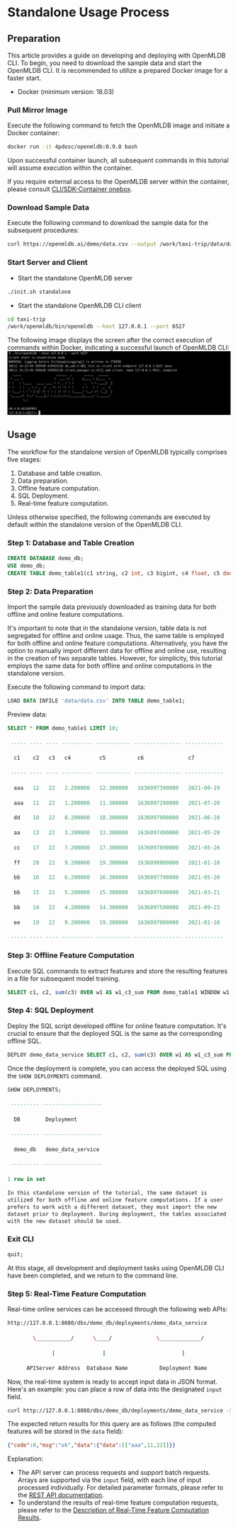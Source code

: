 # Standalone Usage Process

## Preparation

This article provides a guide on developing and deploying with OpenMLDB CLI. To begin, you need to download the sample data and start the OpenMLDB CLI. It is recommended to utilize a prepared Docker image for a faster start.

- Docker (minimum version: 18.03)

### Pull Mirror Image

Execute the following command to fetch the OpenMLDB image and initiate a Docker container:

```bash
docker run -it 4pdosc/openmldb:0.9.0 bash
```

Upon successful container launch, all subsequent commands in this tutorial will assume execution within the container.

If you require external access to the OpenMLDB server within the container, please consult [CLI/SDK-Container onebox](../reference/ip_tips.md#clisdk-containeronebox).

### Download Sample Data

Execute the following command to download the sample data for the subsequent procedures:

```bash
curl https://openmldb.ai/demo/data.csv --output /work/taxi-trip/data/data.csv
```

### Start Server and Client

- Start the standalone OpenMLDB server

```bash
./init.sh standalone
```

- Start the standalone OpenMLDB CLI client

```bash
cd taxi-trip
/work/openmldb/bin/openmldb --host 127.0.0.1 --port 6527
```

The following image displays the screen after the correct execution of commands within Docker, indicating a successful launch of OpenMLDB CLI:
![image-20220111142406534](./images/cli.png)

## Usage
The workflow for the standalone version of OpenMLDB typically comprises five stages:
1. Database and table creation.
2. Data preparation.
3. Offline feature computation.
4. SQL Deployment.
5. Real-time feature computation.

Unless otherwise specified, the following commands are executed by default within the standalone version of the OpenMLDB CLI.

### Step 1: Database and Table Creation

```sql
CREATE DATABASE demo_db;
USE demo_db;
CREATE TABLE demo_table1(c1 string, c2 int, c3 bigint, c4 float, c5 double, c6 timestamp, c7 date);
```

### Step 2: Data Preparation

Import the sample data previously downloaded as training data for both offline and online feature computations.

It's important to note that in the standalone version, table data is not segregated for offline and online usage. Thus, the same table is employed for both offline and online feature computations. Alternatively, you have the option to manually import different data for offline and online use, resulting in the creation of two separate tables. However, for simplicity, this tutorial employs the same data for both offline and online computations in the standalone version.

Execute the following command to import data:

```sql
LOAD DATA INFILE 'data/data.csv' INTO TABLE demo_table1;
```

Preview data:

```sql
SELECT * FROM demo_table1 LIMIT 10;

 ----- ---- ---- ---------- ----------- --------------- ------------

  c1    c2   c3   c4         c5          c6              c7

 ----- ---- ---- ---------- ----------- --------------- ------------

  aaa   12   22   2.200000   12.300000   1636097390000   2021-08-19

  aaa   11   22   1.200000   11.300000   1636097290000   2021-07-20

  dd    18   22   8.200000   18.300000   1636097990000   2021-06-20

  aa    13   22   3.200000   13.300000   1636097490000   2021-05-20

  cc    17   22   7.200000   17.300000   1636097890000   2021-05-26

  ff    20   22   9.200000   19.300000   1636098000000   2021-01-10

  bb    16   22   6.200000   16.300000   1636097790000   2021-05-20

  bb    15   22   5.200000   15.300000   1636097690000   2021-03-21

  bb    14   22   4.200000   14.300000   1636097590000   2021-09-23

  ee    19   22   9.200000   19.300000   1636097000000   2021-01-10

 ----- ---- ---- ---------- ----------- --------------- ------------
```

### Step 3: Offline Feature Computation

Execute SQL commands to extract features and store the resulting features in a file for subsequent model training.

```sql
SELECT c1, c2, sum(c3) OVER w1 AS w1_c3_sum FROM demo_table1 WINDOW w1 AS (PARTITION BY demo_table1.c1 ORDER BY demo_table1.c6 ROWS BETWEEN 2 PRECEDING AND CURRENT ROW) INTO OUTFILE '/tmp/feature.csv';
```

### Step 4: SQL Deployment

Deploy the SQL script developed offline for online feature computation. It's crucial to ensure that the deployed SQL is the same as the corresponding offline SQL.

```sql
DEPLOY demo_data_service SELECT c1, c2, sum(c3) OVER w1 AS w1_c3_sum FROM demo_table1 WINDOW w1 AS (PARTITION BY demo_table1.c1 ORDER BY demo_table1.c6 ROWS BETWEEN 2 PRECEDING AND CURRENT ROW);
```

Once the deployment is complete, you can access the deployed SQL using the `SHOW DEPLOYMENTS` command.

```sql
SHOW DEPLOYMENTS;

 --------- -------------------

  DB        Deployment

 --------- -------------------

  demo_db   demo_data_service

 --------- -------------------

1 row in set
```

```{note}
In this standalone version of the tutorial, the same dataset is utilized for both offline and online feature computations. If a user prefers to work with a different dataset, they must import the new dataset prior to deployment. During deployment, the tables associated with the new dataset should be used.
```

### Exit CLI

```sql
quit;
```

At this stage, all development and deployment tasks using OpenMLDB CLI have been completed, and we return to the command line.

### Step 5: Real-Time Feature Computation

Real-time online services can be accessed through the following web APIs:

```bash
http://127.0.0.1:8080/dbs/demo_db/deployments/demo_data_service

​        \___________/      \____/              \_____________/

​              |               |                        |

​      APIServer Address  Database Name          Deployment Name
```

Now, the real-time system is ready to accept input data in JSON format. Here's an example: you can place a row of data into the designated `input` field.

```bash
curl http://127.0.0.1:8080/dbs/demo_db/deployments/demo_data_service -X POST -d'{"input": [["aaa", 11, 22, 1.2, 1.3, 1635247427000, "2021-05-20"]]}'
```

The expected return results for this query are as follows (the computed features will be stored in the `data` field):

```json
{"code":0,"msg":"ok","data":{"data":[["aaa",11,22]]}}
```

Explanation:

- The API server can process requests and support batch requests. Arrays are supported via the `input` field, with each line of input processed individually. For detailed parameter formats, please refer to the [REST API documentation](../quickstart/sdk/rest_api.md).
- To understand the results of real-time feature computation requests, please refer to the [Description of Real-Time Feature Computation Results](../quickstart/openmldb_quickstart.md#description-of-real-time-feature-computation-results).
